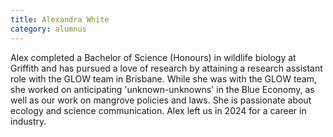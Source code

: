 ```yaml
---
title: Alexandra White
category: alumnus
---
```


Alex completed a Bachelor of Science (Honours) in wildlife biology at Griffith and has pursued a love of research by attaining a research assistant role with the GLOW team in Brisbane. While she was with the GLOW team, she worked on anticipating 'unknown-unknowns' in the Blue Economy, as well as our work on mangrove policies and laws. She is passionate about ecology and science communication. Alex left us in 2024 for a career in industry. 
